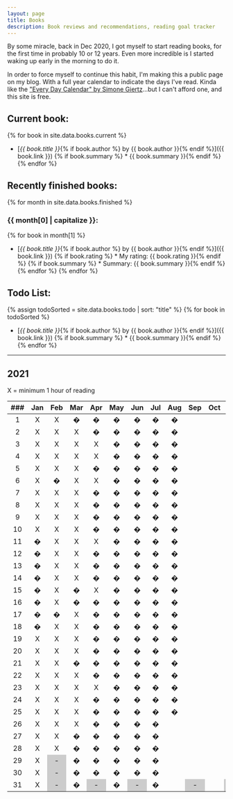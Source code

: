 ```yaml
---
layout: page
title: Books
description: Book reviews and recommendations, reading goal tracker
---
```


<style>
    li {
        margin-bottom: 5px;
    }

    /* non-existent days - MonthNum+1 */
    /* feb */
    table tbody tr:nth-child(29) td:nth-child(3), /* jekyll code to make conditional if leap year? lol */
    table tbody tr:nth-child(30) td:nth-child(3),
    table tbody tr:nth-child(31) td:nth-child(3),
    /* apr */
    table tbody tr:nth-child(31) td:nth-child(5),
    /* jun */
    table tbody tr:nth-child(31) td:nth-child(7),
    /* aug */
    table tbody tr:nth-child(31) td:nth-child(10),
    /* nov */
    table tbody tr:nth-child(31) td:nth-child(12) {
        background-color: #cccccc;
    }
</style>

By some miracle, back in Dec 2020, I got myself to start reading books, for the first time in probably 10 or 12 years. Even more incredible is I started waking up early in the morning to do it.

In order to force myself to continue this habit, I'm making this a public page on my blog. With a full year calendar to indicate the days I've read. Kinda like the ["Every Day Calendar" by Simone Giertz](https://www.simonegiertz.com/every-day-calendar)...but I can't afford one, and this site is free.

## Current book:

{% for book in site.data.books.current %}
* [*{{ book.title }}*{% if book.author %} by {{ book.author }}{% endif %}]({{ book.link }})
{% if book.summary %}  * {{ book.summary }}{% endif %}
{% endfor %}

## Recently finished books:

{% for month in site.data.books.finished %}
### {{ month[0] | capitalize }}:
{% for book in month[1] %}
* [*{{ book.title }}*{% if book.author %} by {{ book.author }}{% endif %}]({{ book.link }})
{% if book.rating %}  * My rating: {{ book.rating }}{% endif %}
{% if book.summary %}  * Summary: {{ book.summary }}{% endif %}
{% endfor %}
{% endfor %}

## Todo List:

{% assign todoSorted = site.data.books.todo | sort: "title" %}
{% for book in todoSorted %}
* [*{{ book.title }}*{% if book.author %} by {{ book.author }}{% endif %}]({{ book.link }})
{% if book.summary %}  * {{ book.summary }}{% endif %}
{% endfor %}

---

## 2021

X = minimum 1 hour of reading

| ###  | Jan  | Feb  | Mar  | Apr  | May  | Jun  | Jul  | Aug  | Sep  | Oct  | Nov  | Dec  |
| :--: | :--: | :--: | :--: | :--: | :--: | :--: | :--: | :--: | :--: | :--: | :--: | :--: |
|  1   |  X   |  X   | &#0; | &#0; | &#0; | &#0; | &#0; | &#0; |      |      |      |      |
|  2   |  X   |  X   |  X   | &#0; | &#0; | &#0; | &#0; | &#0; |      |      |      |      |
|  3   |  X   |  X   |  X   |  X   | &#0; | &#0; | &#0; | &#0; |      |      |      |      |
|  4   |  X   |  X   |  X   |  X   | &#0; | &#0; | &#0; | &#0; |      |      |      |      |
|  5   |  X   |  X   |  X   | &#0; | &#0; | &#0; | &#0; | &#0; |      |      |      |      |
|  6   |  X   | &#0; |  X   |  X   | &#0; | &#0; | &#0; | &#0; |      |      |      |      |
|  7   |  X   |  X   |  X   | &#0; | &#0; | &#0; | &#0; | &#0; |      |      |      |      |
|  8   |  X   |  X   |  X   | &#0; | &#0; | &#0; | &#0; | &#0; |      |      |      |      |
|  9   |  X   |  X   |  X   | &#0; | &#0; | &#0; | &#0; | &#0; |      |      |      |      |
|  10  |  X   |  X   |  X   | &#0; | &#0; | &#0; | &#0; | &#0; |      |      |      |      |
|  11  | &#0; |  X   |  X   |  X   | &#0; | &#0; | &#0; | &#0; |      |      |      |      |
|  12  | &#0; |  X   |  X   | &#0; | &#0; | &#0; | &#0; | &#0; |      |      |      |      |
|  13  | &#0; |  X   |  X   | &#0; | &#0; | &#0; | &#0; | &#0; |      |      |      |      |
|  14  | &#0; |  X   |  X   | &#0; | &#0; | &#0; | &#0; | &#0; |      |      |      |      |
|  15  | &#0; |  X   | &#0; |  X   | &#0; | &#0; | &#0; | &#0; |      |      |      |      |
|  16  | &#0; |  X   | &#0; | &#0; | &#0; | &#0; | &#0; | &#0; |      |      |      |      |
|  17  | &#0; | &#0; |  X   | &#0; | &#0; | &#0; | &#0; | &#0; |      |      |      |      |
|  18  | &#0; |  X   |  X   | &#0; | &#0; | &#0; | &#0; | &#0; |      |      |      |      |
|  19  |  X   |  X   |  X   | &#0; | &#0; | &#0; | &#0; | &#0; |      |      |      |      |
|  20  |  X   |  X   |  X   | &#0; | &#0; | &#0; | &#0; | &#0; |      |      |      |      |
|  21  |  X   |  X   | &#0; | &#0; | &#0; | &#0; | &#0; | &#0; |      |      |      |      |
|  22  |  X   |  X   |  X   | &#0; | &#0; | &#0; | &#0; | &#0; |      |      |      |      |
|  23  |  X   |  X   |  X   |  X   | &#0; | &#0; | &#0; | &#0; |      |      |      |      |
|  24  |  X   |  X   |  X   | &#0; | &#0; | &#0; | &#0; | &#0; |      |      |      |      |
|  25  |  X   |  X   |  X   | &#0; | &#0; | &#0; | &#0; | &#0; |      |      |      |      |
|  26  |  X   |  X   |  X   | &#0; | &#0; | &#0; | &#0; |      |      |      |      |      |
|  27  |  X   |  X   | &#0; | &#0; | &#0; | &#0; | &#0; |      |      |      |      |      |
|  28  |  X   |  X   | &#0; | &#0; | &#0; | &#0; | &#0; |      |      |      |      |      |
|  29  |  X   |  -   | &#0; | &#0; | &#0; | &#0; | &#0; |      |      |      |      |      |
|  30  |  X   |  -   | &#0; | &#0; | &#0; | &#0; | &#0; |      |      |      |      |      |
|  31  |  X   |  -   | &#0; |  -   | &#0; |  -   | &#0; |      |  -   |      |  -   |      |
